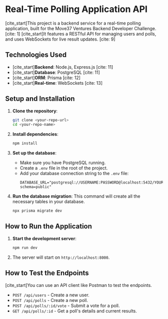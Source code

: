 
# Real-Time Polling Application API

[cite_start]This project is a backend service for a real-time polling application, built for the Move37 Ventures Backend Developer Challenge. [cite: 1] [cite_start]It features a RESTful API for managing users and polls, and uses WebSockets for live result updates. [cite: 9]

## Technologies Used

* [cite_start]**Backend**: Node.js, Express.js [cite: 11]
* [cite_start]**Database**: PostgreSQL [cite: 11]
* [cite_start]**ORM**: Prisma [cite: 12]
* [cite_start]**Real-time**: WebSockets [cite: 13]

## Setup and Installation

1.  **Clone the repository**:
    ```bash
    git clone <your-repo-url>
    cd <your-repo-name>
    ```

2.  **Install dependencies**:
    ```bash
    npm install
    ```

3.  **Set up the database**:
    * Make sure you have PostgreSQL running.
    * Create a `.env` file in the root of the project.
    * Add your database connection string to the `.env` file:
        ```env
        DATABASE_URL="postgresql://USERNAME:PASSWORD@localhost:5432/YOUR_DB_NAME?schema=public"
        ```

4.  **Run the database migration**:
    This command will create all the necessary tables in your database.
    ```bash
    npx prisma migrate dev
    ```

## How to Run the Application

1.  **Start the development server**:
    ```bash
    npm run dev
    ```
2.  The server will start on `http://localhost:8000`.

## How to Test the Endpoints

[cite_start]You can use an API client like Postman to test the endpoints. 

* `POST /api/users` - Create a new user.
* `POST /api/polls` - Create a new poll.
* `POST /api/polls/:id/vote` - Submit a vote for a poll.
* `GET /api/polls/:id` - Get a poll's details and current results.
